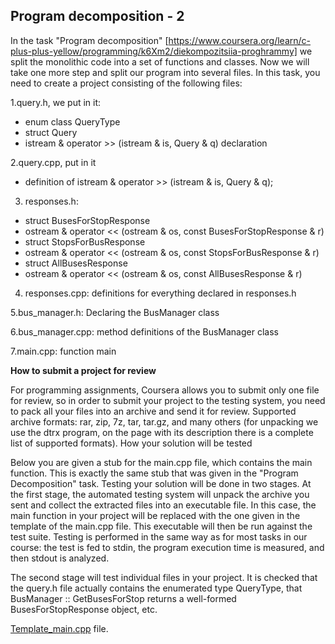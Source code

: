 ## Program decomposition - 2

In the task "Program decomposition" [https://www.coursera.org/learn/c-plus-plus-yellow/programming/k6Xm2/diekompozitsiia-proghrammy] we split the monolithic code into a set of functions and classes. Now we will take one more step and split our program into several files. In this task, you need to create a project consisting of the following files:

1.query.h, we put in it:

- enum class QueryType
- struct Query
- istream & operator >> (istream & is, Query & q) declaration

2.query.cpp, put in it

- definition of istream & operator >> (istream & is, Query & q);

3. responses.h:

- struct BusesForStopResponse
- ostream & operator << (ostream & os, const BusesForStopResponse & r)
- struct StopsForBusResponse
- ostream & operator << (ostream & os, const StopsForBusResponse & r)
- struct AllBusesResponse
- ostream & operator << (ostream & os, const AllBusesResponse & r)

4. responses.cpp: definitions for everything declared in responses.h

5.bus_manager.h: Declaring the BusManager class

6.bus_manager.cpp: method definitions of the BusManager class

7.main.cpp: function main

**How to submit a project for review**

For programming assignments, Coursera allows you to submit only one file for review, so in order to submit your project to the testing system, you need to pack all your files into an archive and send it for review. Supported archive formats: rar, zip, 7z, tar, tar.gz, and many others (for unpacking we use the dtrx program, on the page with its description there is a complete list of supported formats).
How your solution will be tested

Below you are given a stub for the main.cpp file, which contains the main function. This is exactly the same stub that was given in the "Program Decomposition" task. Testing your solution will be done in two stages. At the first stage, the automated testing system will unpack the archive you sent and collect the extracted files into an executable file. In this case, the main function in your project will be replaced with the one given in the template of the main.cpp file. This executable will then be run against the test suite. Testing is performed in the same way as for most tasks in our course: the test is fed to stdin, the program execution time is measured, and then stdout is analyzed.

The second stage will test individual files in your project. It is checked that the query.h file actually contains the enumerated type QueryType, that BusManager :: GetBusesForStop returns a well-formed BusesForStopResponse object, etc.

[Template_main.cpp](./Template_main.cpp) file.
